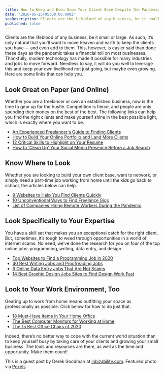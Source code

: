 ```yaml
---
title: How to Keep and Even Grow Your Client Base Despite the Pandemic
date: '2020-05-25T05:00:00.000Z'
seoDescription: Clients are the lifeblood of any business, be it small or large. In this post, I'll tell you about how to continue growing your business during the pandemic.
published: false
---
```


Clients are the lifeblood of any business, be it small or large. As such, it’s only natural that you’ll want to move heaven and earth to keep the clients you have — and even add to them. This, however, is easier said than done these days as the pandemic takes a financial toll on most businesses. Thankfully, modern technology has made it possible for many industries and jobs to move forward. Needless to say, it will do you well to leverage this and keep your own livelihood not just going, but maybe even growing. Here are some links that can help you.

## Look Great on Paper (and Online)

Whether you are a freelancer or own an established business, now is the time to gear up for the hustle. Competition is fierce, and people are only spending their money on the best of the best. The following links can help you find the right clients and make yourself shine in the best possible light, which is exactly where you want to be.

- [An Experienced Freelancer's Guide to Finding Clients](https://lifehacker.com/an-experienced-freelancers-guide-to-finding-clients-1610357303)
- [How to Build Your Online Portfolio and Land More Clients](https://www.pagecloud.com/blog/how-to-build-your-online-portfolio)
- [12 Critical Skills to Highlight on Your Resume](https://skillcrush.com/blog/remote-resume/)
- [How to ‘Clean Up’ Your Social Media Presence Before a Job Search](https://www.theladders.com/career-advice/how-to-clean-up-your-social-media-presence-before-a-job-search)

## Know Where to Look

Whether you are looking to build your own client base, want to network, or simply need a part-time job working from home until the kids go back to school, the articles below can help.

- [9 Websites to Help You Find Clients Quickly](https://www.businessinsider.com/websites-to-find-remote-work-freelance-jobs-quickly)
- [10 Unconventional Ways to Find Freelance Gigs](https://medium.com/@chloerbrooks/10-unconventional-ways-to-find-freelance-gigs-5b6d71c28456)
- [List of Companies Hiring Remote Workers During the Pandemic](https://www.cnbc.com/2020/04/06/18-companies-hiring-remote-workers-amid-the-coronavirus-pandemic.html)

<EmailSignup title='Like this post? Join my mailing list!' />

## Look Specifically to Your Expertise

You have a skill set that makes you an exceptional catch for the right client. But, sometimes, it’s tough to weed through opportunities in a world of internet scams. No need, we’ve done the research for you on four of the top online jobs: programming, writing, data entry, and design.

- [Top Websites to Find a Programming Job in 2020](https://dev.to/fredmaiaarantes/top-websites-to-find-a-remote-programming-job-in-2020-4b54)
- [40 Best Writing Jobs and Proofreading Jobs](https://www.adamenfroy.com/freelance-writing-jobs)
- [6 Online Data Entry Jobs That Are Not Scams](https://crowdworknews.com/online-data-entry-jobs/)
- [14 Best Graphic Design Jobs Sites to Find Design Work Fast](https://www.sidehustlenation.com/remote-graphic-design-jobs/)

## Look to Your Work Environment, Too

Gearing up to work from home means outfitting your space as professionally as possible. Click below for how to do just that.

- [18 Must-Have Items in Your Home Office](https://www.developgoodhabits.com/home-office-setup/)
- [The Best Computer Monitors for Working at Home](https://watchdogreviews.com/best-computer-monitors/)
- [The 15 Best Office Chairs of 2020](https://gearpatrol.com/2020/01/29/best-office-chairs/)

Indeed, there’s no better way to cope with the current world situation than to keep yourself busy by taking care of your clients and growing your small business. The tools and resources are there, as well as the time and opportunity. Make them count!

This is a guest post by Derek Goodman at [inbizability.com](https://www.inbizability.com/). Featured photo via [Pexels](https://www.pexels.com/photo/shallow-focus-photo-of-woman-using-smartphone-3803219/)
